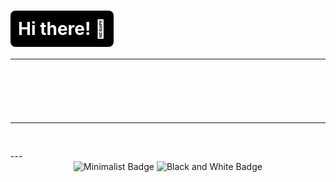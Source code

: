 # <div style="background-color:black; color:white; padding: 12px; border-radius: 8px; display: inline-block;">Hi there! 👋</div>

---
<span style="color:white; font-family:sans-serif;">Welcome to my GitHub profile.</span>
---

<p style="color:white; font-family:sans-serif; font-style: italic;">A minimalist space. Nothing more. Nothing less.</p>

---
<p style="color:white; font-family:sans-serif;">Feel free to explore.</p>
---

<div align="center">
  <img src="https://img.shields.io/badge/-Minimalist-000000?style=for-the-badge&logoColor=ffffff" alt="Minimalist Badge" />
  <img src="https://img.shields.io/badge/-Black_and_White-000000?style=for-the-badge&logoColor=ffffff" alt="Black and White Badge" />
</div>


